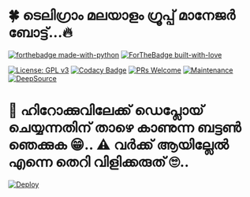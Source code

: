 # 🍀 ടെലിഗ്രാം മലയാളം ഗ്രൂപ്പ്‌ മാനേജർ ബോട്ട്...🔥

[![forthebadge made-with-python](http://ForTheBadge.com/images/badges/made-with-python.svg)](https://www.python.org/)
[![ForTheBadge built-with-love](http://ForTheBadge.com/images/badges/built-with-love.svg)](https://github.com/UserBotIndo/)

[![License: GPL v3](https://img.shields.io/badge/License-GPLv3-blue.svg)](https://www.gnu.org/licenses/gpl-3.0)
[![Codacy Badge](https://app.codacy.com/project/badge/Grade/8bfae649db3742a883e0ac1008755db3)](https://www.codacy.com/gh/userbotindo/UserIndoBot/dashboard?utm_source=github.com&amp;utm_medium=referral&amp;utm_content=userbotindo/UserIndoBot&amp;utm_campaign=Badge_Grade)
[![PRs Welcome](https://img.shields.io/badge/PRs-welcome-brightgreen.svg?style=flat-square)](https://github.com/userbotindo/UserIndoBot/pulls)
[![Maintenance](https://img.shields.io/badge/Maintained%3F-yes-green.svg)](https://github.com/userbotindo/UserIndoBot/graphs/commit-activity)
[![DeepSource](https://static.deepsource.io/deepsource-badge-light-mini.svg)](https://deepsource.io/gh/userbotindo/UserIndoBot/?ref=repository-badge)

# 📂 ഹിറോക്കുവിലേക്ക് ഡെപ്ലോയ് ചെയ്യന്നതിന് താഴെ കാണുന്ന ബട്ടൺ ഞെക്കുക 😁.. ⚠️ വർക്ക്‌ ആയില്ലേൽ എന്നെ തെറി വിളിക്കരുത് 🙄..

[![Deploy](https://www.herokucdn.com/deploy/button.svg)](https://heroku.com/deploy?template=https://github.com/p-rinc-e/malayalam_tgbot)
